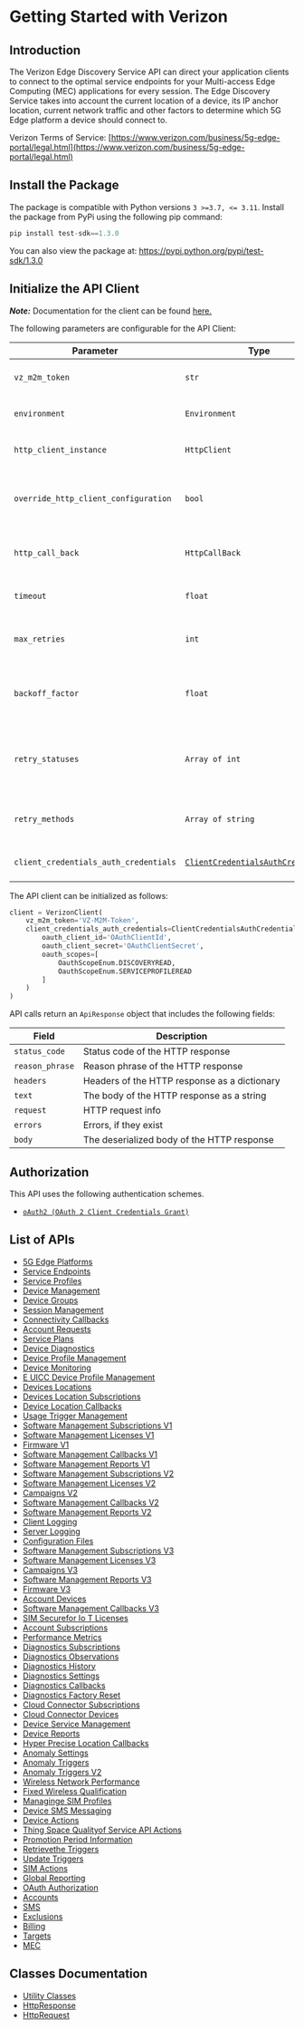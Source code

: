 
# Getting Started with Verizon

## Introduction

The Verizon Edge Discovery Service API can direct your application clients to connect to the optimal service endpoints for your Multi-access Edge Computing (MEC) applications for every session. The Edge Discovery Service takes into account the current location of a device, its IP anchor location, current network traffic and other factors to determine which 5G Edge platform a device should connect to.

Verizon Terms of Service: [https://www.verizon.com/business/5g-edge-portal/legal.html](https://www.verizon.com/business/5g-edge-portal/legal.html)

## Install the Package

The package is compatible with Python versions `3 >=3.7, <= 3.11`.
Install the package from PyPi using the following pip command:

```python
pip install test-sdk==1.3.0
```

You can also view the package at:
https://pypi.python.org/pypi/test-sdk/1.3.0

## Initialize the API Client

**_Note:_** Documentation for the client can be found [here.](https://www.github.com/itsAdee/test-sdk/tree/1.3.0/doc/client.md)

The following parameters are configurable for the API Client:

| Parameter | Type | Description |
|  --- | --- | --- |
| `vz_m2m_token` | `str` | M2M Session Token ([How to generate an M2M session token?](page:getting-started/5g-edge-developer-creds-token#obtaining-a-vz-m2m-session-token-programmatically)) |
| `environment` | `Environment` | The API environment. <br> **Default: `Environment.PRODUCTION`** |
| `http_client_instance` | `HttpClient` | The Http Client passed from the sdk user for making requests |
| `override_http_client_configuration` | `bool` | The value which determines to override properties of the passed Http Client from the sdk user |
| `http_call_back` | `HttpCallBack` | The callback value that is invoked before and after an HTTP call is made to an endpoint |
| `timeout` | `float` | The value to use for connection timeout. <br> **Default: 60** |
| `max_retries` | `int` | The number of times to retry an endpoint call if it fails. <br> **Default: 0** |
| `backoff_factor` | `float` | A backoff factor to apply between attempts after the second try. <br> **Default: 2** |
| `retry_statuses` | `Array of int` | The http statuses on which retry is to be done. <br> **Default: [408, 413, 429, 500, 502, 503, 504, 521, 522, 524]** |
| `retry_methods` | `Array of string` | The http methods on which retry is to be done. <br> **Default: ['GET', 'PUT']** |
| `client_credentials_auth_credentials` | [`ClientCredentialsAuthCredentials`](https://www.github.com/itsAdee/test-sdk/tree/1.3.0/doc/$a/https://www.github.com/itsAdee/test-sdk/tree/1.3.0/oauth-2-client-credentials-grant.md) | The credential object for OAuth 2 Client Credentials Grant |

The API client can be initialized as follows:

```python
client = VerizonClient(
    vz_m2m_token='VZ-M2M-Token',
    client_credentials_auth_credentials=ClientCredentialsAuthCredentials(
        oauth_client_id='OAuthClientId',
        oauth_client_secret='OAuthClientSecret',
        oauth_scopes=[
            OauthScopeEnum.DISCOVERYREAD,
            OauthScopeEnum.SERVICEPROFILEREAD
        ]
    )
)
```

API calls return an `ApiResponse` object that includes the following fields:

| Field | Description |
|  --- | --- |
| `status_code` | Status code of the HTTP response |
| `reason_phrase` | Reason phrase of the HTTP response |
| `headers` | Headers of the HTTP response as a dictionary |
| `text` | The body of the HTTP response as a string |
| `request` | HTTP request info |
| `errors` | Errors, if they exist |
| `body` | The deserialized body of the HTTP response |

## Authorization

This API uses the following authentication schemes.

* [`oAuth2 (OAuth 2 Client Credentials Grant)`](https://www.github.com/itsAdee/test-sdk/tree/1.3.0/doc/$a/https://www.github.com/itsAdee/test-sdk/tree/1.3.0/oauth-2-client-credentials-grant.md)

## List of APIs

* [5G Edge Platforms](https://www.github.com/itsAdee/test-sdk/tree/1.3.0/doc/controllers/5g-edge-platforms.md)
* [Service Endpoints](https://www.github.com/itsAdee/test-sdk/tree/1.3.0/doc/controllers/service-endpoints.md)
* [Service Profiles](https://www.github.com/itsAdee/test-sdk/tree/1.3.0/doc/controllers/service-profiles.md)
* [Device Management](https://www.github.com/itsAdee/test-sdk/tree/1.3.0/doc/controllers/device-management.md)
* [Device Groups](https://www.github.com/itsAdee/test-sdk/tree/1.3.0/doc/controllers/device-groups.md)
* [Session Management](https://www.github.com/itsAdee/test-sdk/tree/1.3.0/doc/controllers/session-management.md)
* [Connectivity Callbacks](https://www.github.com/itsAdee/test-sdk/tree/1.3.0/doc/controllers/connectivity-callbacks.md)
* [Account Requests](https://www.github.com/itsAdee/test-sdk/tree/1.3.0/doc/controllers/account-requests.md)
* [Service Plans](https://www.github.com/itsAdee/test-sdk/tree/1.3.0/doc/controllers/service-plans.md)
* [Device Diagnostics](https://www.github.com/itsAdee/test-sdk/tree/1.3.0/doc/controllers/device-diagnostics.md)
* [Device Profile Management](https://www.github.com/itsAdee/test-sdk/tree/1.3.0/doc/controllers/device-profile-management.md)
* [Device Monitoring](https://www.github.com/itsAdee/test-sdk/tree/1.3.0/doc/controllers/device-monitoring.md)
* [E UICC Device Profile Management](https://www.github.com/itsAdee/test-sdk/tree/1.3.0/doc/controllers/e-uicc-device-profile-management.md)
* [Devices Locations](https://www.github.com/itsAdee/test-sdk/tree/1.3.0/doc/controllers/devices-locations.md)
* [Devices Location Subscriptions](https://www.github.com/itsAdee/test-sdk/tree/1.3.0/doc/controllers/devices-location-subscriptions.md)
* [Device Location Callbacks](https://www.github.com/itsAdee/test-sdk/tree/1.3.0/doc/controllers/device-location-callbacks.md)
* [Usage Trigger Management](https://www.github.com/itsAdee/test-sdk/tree/1.3.0/doc/controllers/usage-trigger-management.md)
* [Software Management Subscriptions V1](https://www.github.com/itsAdee/test-sdk/tree/1.3.0/doc/controllers/software-management-subscriptions-v1.md)
* [Software Management Licenses V1](https://www.github.com/itsAdee/test-sdk/tree/1.3.0/doc/controllers/software-management-licenses-v1.md)
* [Firmware V1](https://www.github.com/itsAdee/test-sdk/tree/1.3.0/doc/controllers/firmware-v1.md)
* [Software Management Callbacks V1](https://www.github.com/itsAdee/test-sdk/tree/1.3.0/doc/controllers/software-management-callbacks-v1.md)
* [Software Management Reports V1](https://www.github.com/itsAdee/test-sdk/tree/1.3.0/doc/controllers/software-management-reports-v1.md)
* [Software Management Subscriptions V2](https://www.github.com/itsAdee/test-sdk/tree/1.3.0/doc/controllers/software-management-subscriptions-v2.md)
* [Software Management Licenses V2](https://www.github.com/itsAdee/test-sdk/tree/1.3.0/doc/controllers/software-management-licenses-v2.md)
* [Campaigns V2](https://www.github.com/itsAdee/test-sdk/tree/1.3.0/doc/controllers/campaigns-v2.md)
* [Software Management Callbacks V2](https://www.github.com/itsAdee/test-sdk/tree/1.3.0/doc/controllers/software-management-callbacks-v2.md)
* [Software Management Reports V2](https://www.github.com/itsAdee/test-sdk/tree/1.3.0/doc/controllers/software-management-reports-v2.md)
* [Client Logging](https://www.github.com/itsAdee/test-sdk/tree/1.3.0/doc/controllers/client-logging.md)
* [Server Logging](https://www.github.com/itsAdee/test-sdk/tree/1.3.0/doc/controllers/server-logging.md)
* [Configuration Files](https://www.github.com/itsAdee/test-sdk/tree/1.3.0/doc/controllers/configuration-files.md)
* [Software Management Subscriptions V3](https://www.github.com/itsAdee/test-sdk/tree/1.3.0/doc/controllers/software-management-subscriptions-v3.md)
* [Software Management Licenses V3](https://www.github.com/itsAdee/test-sdk/tree/1.3.0/doc/controllers/software-management-licenses-v3.md)
* [Campaigns V3](https://www.github.com/itsAdee/test-sdk/tree/1.3.0/doc/controllers/campaigns-v3.md)
* [Software Management Reports V3](https://www.github.com/itsAdee/test-sdk/tree/1.3.0/doc/controllers/software-management-reports-v3.md)
* [Firmware V3](https://www.github.com/itsAdee/test-sdk/tree/1.3.0/doc/controllers/firmware-v3.md)
* [Account Devices](https://www.github.com/itsAdee/test-sdk/tree/1.3.0/doc/controllers/account-devices.md)
* [Software Management Callbacks V3](https://www.github.com/itsAdee/test-sdk/tree/1.3.0/doc/controllers/software-management-callbacks-v3.md)
* [SIM Securefor Io T Licenses](https://www.github.com/itsAdee/test-sdk/tree/1.3.0/doc/controllers/sim-securefor-io-t-licenses.md)
* [Account Subscriptions](https://www.github.com/itsAdee/test-sdk/tree/1.3.0/doc/controllers/account-subscriptions.md)
* [Performance Metrics](https://www.github.com/itsAdee/test-sdk/tree/1.3.0/doc/controllers/performance-metrics.md)
* [Diagnostics Subscriptions](https://www.github.com/itsAdee/test-sdk/tree/1.3.0/doc/controllers/diagnostics-subscriptions.md)
* [Diagnostics Observations](https://www.github.com/itsAdee/test-sdk/tree/1.3.0/doc/controllers/diagnostics-observations.md)
* [Diagnostics History](https://www.github.com/itsAdee/test-sdk/tree/1.3.0/doc/controllers/diagnostics-history.md)
* [Diagnostics Settings](https://www.github.com/itsAdee/test-sdk/tree/1.3.0/doc/controllers/diagnostics-settings.md)
* [Diagnostics Callbacks](https://www.github.com/itsAdee/test-sdk/tree/1.3.0/doc/controllers/diagnostics-callbacks.md)
* [Diagnostics Factory Reset](https://www.github.com/itsAdee/test-sdk/tree/1.3.0/doc/controllers/diagnostics-factory-reset.md)
* [Cloud Connector Subscriptions](https://www.github.com/itsAdee/test-sdk/tree/1.3.0/doc/controllers/cloud-connector-subscriptions.md)
* [Cloud Connector Devices](https://www.github.com/itsAdee/test-sdk/tree/1.3.0/doc/controllers/cloud-connector-devices.md)
* [Device Service Management](https://www.github.com/itsAdee/test-sdk/tree/1.3.0/doc/controllers/device-service-management.md)
* [Device Reports](https://www.github.com/itsAdee/test-sdk/tree/1.3.0/doc/controllers/device-reports.md)
* [Hyper Precise Location Callbacks](https://www.github.com/itsAdee/test-sdk/tree/1.3.0/doc/controllers/hyper-precise-location-callbacks.md)
* [Anomaly Settings](https://www.github.com/itsAdee/test-sdk/tree/1.3.0/doc/controllers/anomaly-settings.md)
* [Anomaly Triggers](https://www.github.com/itsAdee/test-sdk/tree/1.3.0/doc/controllers/anomaly-triggers.md)
* [Anomaly Triggers V2](https://www.github.com/itsAdee/test-sdk/tree/1.3.0/doc/controllers/anomaly-triggers-v2.md)
* [Wireless Network Performance](https://www.github.com/itsAdee/test-sdk/tree/1.3.0/doc/controllers/wireless-network-performance.md)
* [Fixed Wireless Qualification](https://www.github.com/itsAdee/test-sdk/tree/1.3.0/doc/controllers/fixed-wireless-qualification.md)
* [Managinge SIM Profiles](https://www.github.com/itsAdee/test-sdk/tree/1.3.0/doc/controllers/managinge-sim-profiles.md)
* [Device SMS Messaging](https://www.github.com/itsAdee/test-sdk/tree/1.3.0/doc/controllers/device-sms-messaging.md)
* [Device Actions](https://www.github.com/itsAdee/test-sdk/tree/1.3.0/doc/controllers/device-actions.md)
* [Thing Space Qualityof Service API Actions](https://www.github.com/itsAdee/test-sdk/tree/1.3.0/doc/controllers/thing-space-qualityof-service-api-actions.md)
* [Promotion Period Information](https://www.github.com/itsAdee/test-sdk/tree/1.3.0/doc/controllers/promotion-period-information.md)
* [Retrievethe Triggers](https://www.github.com/itsAdee/test-sdk/tree/1.3.0/doc/controllers/retrievethe-triggers.md)
* [Update Triggers](https://www.github.com/itsAdee/test-sdk/tree/1.3.0/doc/controllers/update-triggers.md)
* [SIM Actions](https://www.github.com/itsAdee/test-sdk/tree/1.3.0/doc/controllers/sim-actions.md)
* [Global Reporting](https://www.github.com/itsAdee/test-sdk/tree/1.3.0/doc/controllers/global-reporting.md)
* [OAuth Authorization](https://www.github.com/itsAdee/test-sdk/tree/1.3.0/doc/controllers/oauth-authorization.md)
* [Accounts](https://www.github.com/itsAdee/test-sdk/tree/1.3.0/doc/controllers/accounts.md)
* [SMS](https://www.github.com/itsAdee/test-sdk/tree/1.3.0/doc/controllers/sms.md)
* [Exclusions](https://www.github.com/itsAdee/test-sdk/tree/1.3.0/doc/controllers/exclusions.md)
* [Billing](https://www.github.com/itsAdee/test-sdk/tree/1.3.0/doc/controllers/billing.md)
* [Targets](https://www.github.com/itsAdee/test-sdk/tree/1.3.0/doc/controllers/targets.md)
* [MEC](https://www.github.com/itsAdee/test-sdk/tree/1.3.0/doc/controllers/mec.md)

## Classes Documentation

* [Utility Classes](https://www.github.com/itsAdee/test-sdk/tree/1.3.0/doc/utility-classes.md)
* [HttpResponse](https://www.github.com/itsAdee/test-sdk/tree/1.3.0/doc/http-response.md)
* [HttpRequest](https://www.github.com/itsAdee/test-sdk/tree/1.3.0/doc/http-request.md)

